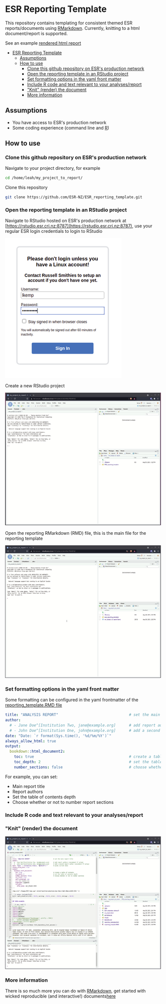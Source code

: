 # ESR Reporting Template

This repository contains templating for consistent themed ESR reports/documents using [RMarkdown](https://rmarkdown.rstudio.). Currently, knitting to a html document/report is supported.

See an example [rendered html report](./reporting_template.html)

- [ESR Reporting Template](#esr-reporting-template)
  - [Assumptions](#assumptions)
  - [How to use](#how-to-use)
    - [Clone this github repository on ESR's production network](#clone-this-github-repository-on-esrs-production-network)
    - [Open the reporting template in an RStudio project](#open-the-reporting-template-in-an-rstudio-project)
    - [Set formatting options in the yaml front matter](#set-formatting-options-in-the-yaml-front-matter)
    - [Include R code and text relevant to your analyses/report](#include-r-code-and-text-relevant-to-your-analysesreport)
    - ["Knit" (render) the document](#knit-render-the-document)
    - [More information](#more-information)

## Assumptions

- You have access to ESR's production network
- Some coding experience (command line and [R](https://www.r-project.org/))

## How to use

### Clone this github repository on ESR's production network

Navigate to your project directory, for example

```bash
cd /home/leah/my_project_to_report/
```

Clone this repository

```bash
git clone https://github.com/ESR-NZ/ESR_reporting_template.git
```

### Open the reporting template in an RStudio project

Navigate to RStudio hosted on ESR's production network at [https://rstudio.esr.cri.nz:8787](https://rstudio.esr.cri.nz:8787), use your regular ESR login credentials to login to RStudio

![RStudio sign in](./images/rstudio_signin.png)

Create a new RStudio project

![Create project in RStudio](./images/create_project_in_rstudio.gif)

Open the reporting RMarkdown (RMD) file, this is the main file for the reporting template

![Create project in RStudio](./images/open_rmd_file.gif)

### Set formatting options in the yaml front matter

Some formatting can be configured in the yaml frontmatter of the [reporting_template.RMD file](./reporting_template.RMD)

```yaml
title: "ANALYSIS REPORT"                                # set the main report title
author:
  # - Jane Doe^[Institution Two, jane@example.org]      # add report authors (uncomment if using)
  # - John Doe^[Institution One, john@example.org]      # add a second report author (uncomment if using)
date: "Date: `r format(Sys.time(), '%d/%m/%Y')`"
always_allow_html: true
output:
  bookdown::html_document2:
    toc: true                                           # create a table of contents (true or false)
    toc_depth: 2                                        # set the table of contents depth (number)
    number_sections: false                              # choose whether or not to number sections (true or false)
```

For example, you can set:

- Main report title
- Report authors
- Set the table of contents depth
- Choose whether or not to number report sections

### Include R code and text relevant to your analyses/report

### "Knit" (render) the document

![Render document](./images/render_document.gif)

### More information

There is so much more you can do with [RMarkdown](https://rmarkdown.rstudio.), get started with wicked reproducible (and interactive!) documents[here](https://bookdown.org/yihui/rmarkdown/)
